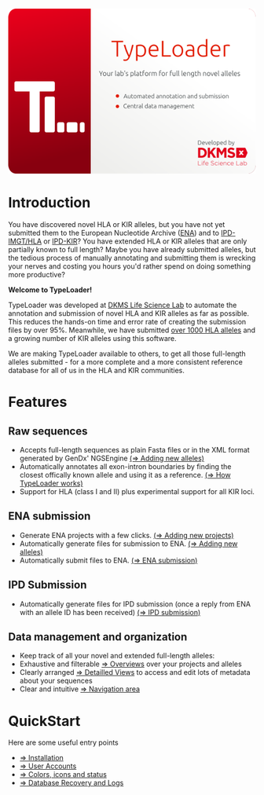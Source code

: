 ![SplashScreen](images/TypeLoaderSplash.png)
# Introduction

You have discovered novel HLA or KIR alleles, but you have not yet submitted them to the European Nucleotide Archive ([ENA](https://www.ebi.ac.uk/ena/submit)) and to [IPD-IMGT/HLA](https://www.ebi.ac.uk/ipd/imgt/hla/) or [IPD-KIR](https://www.ebi.ac.uk/ipd/kir/)? You have extended HLA or KIR alleles that are only partially known to full length? Maybe you have already submitted alleles, but the tedious process of manually annotating and submitting them is wrecking your nerves and costing you hours you'd rather spend on doing something more productive?

**Welcome to TypeLoader!**

TypeLoader was developed at [DKMS Life Science Lab](https://dkms-lab.de/) to automate the annotation and submission of novel HLA and KIR alleles as far as possible. This reduces the hands-on time and error rate of creating the submission files by over 95%. Meanwhile, we have submitted [over 1000 HLA alleles](https://www.ncbi.nlm.nih.gov/pubmed/28547825) and a growing number of KIR alleles using this software. 

We are making TypeLoader available to others, to get all those full-length alleles submitted - for a more complete and a more consistent reference database for all of us in the HLA and KIR communities.

# Features
## Raw sequences
 * Accepts full-length sequences as plain Fasta files or in the XML format generated by GenDx' NGSEngine [(=> Adding new alleles)](new_allele.md)
 * Automatically annotates all exon-intron boundaries by finding the closest offically known allele and using it as a reference. [(=> How TypeLoader works)](typeloader_core.md)
 * Support for HLA (class I and II) plus experimental support for all KIR loci.

## ENA submission
 * Generate ENA projects with a few clicks. [(=> Adding new projects)](new_project.md)
 * Automatically generate files for submission to ENA. [(=> Adding new alleles)](new_allele.md)
 * Automatically submit files to ENA. [(=> ENA submission)](submission_ena.md)

## IPD Submission
 * Automatically generate files for IPD submission (once a reply from ENA with an allele ID has been received) [(=> IPD submission)](submission_IPD.md)

## Data management and organization
 * Keep track of all your novel and extended full-length alleles:
  * Exhaustive and filterable [=> Overviews](overviews.md) over your projects and alleles
  * Clearly arranged [=> Detailled Views](detailled_views.md) to access and edit lots of metadata about your sequences
  * Clear and intuitive [=> Navigation area](navigation.md) 

# QuickStart #

Here are some useful entry points

* [=> Installation](setup.md)
* [=> User Accounts](users.md)
* [=> Colors, icons and status](colors_icons.md)
* [=> Database Recovery and Logs](recovery_logs.md)